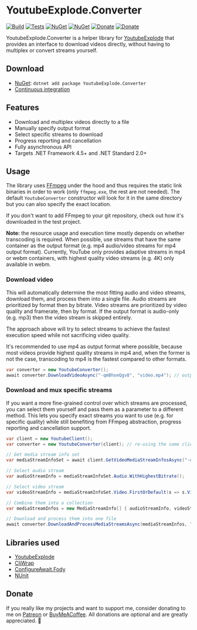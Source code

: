 # YoutubeExplode.Converter

[![Build](https://img.shields.io/appveyor/ci/Tyrrrz/YoutubeExplode-Converter/master.svg)](https://ci.appveyor.com/project/Tyrrrz/YoutubeExplode-Converter)
[![Tests](https://img.shields.io/appveyor/tests/Tyrrrz/YoutubeExplode-Converter/master.svg)](https://ci.appveyor.com/project/Tyrrrz/YoutubeExplode-Converter)
[![NuGet](https://img.shields.io/nuget/v/YoutubeExplode.Converter.svg)](https://nuget.org/packages/YoutubeExplode.Converter)
[![NuGet](https://img.shields.io/nuget/dt/YoutubeExplode.Converter.svg)](https://nuget.org/packages/YoutubeExplode.Converter)
[![Donate](https://img.shields.io/badge/patreon-donate-yellow.svg)](https://patreon.com/tyrrrz)
[![Donate](https://img.shields.io/badge/buymeacoffee-donate-yellow.svg)](https://buymeacoffee.com/tyrrrz)

YoutubeExplode.Converter is a helper library for [YoutubeExplode](https://github.com/Tyrrrz/YoutubeExplode) that provides an interface to download videos directly, without having to multiplex or convert streams yourself.

## Download

- [NuGet](https://nuget.org/packages/YoutubeExplode.Converter): `dotnet add package YoutubeExplode.Converter`
- [Continuous integration](https://ci.appveyor.com/project/Tyrrrz/YoutubeExplode-Converter)

## Features

- Download and multiplex videos directly to a file
- Manually specify output format
- Select specific streams to download
- Progress reporting and cancellation
- Fully asynchronous API
- Targets .NET Framework 4.5+ and .NET Standard 2.0+

## Usage

The library uses [FFmpeg](https://ffmpeg.org) under the hood and thus requires the static link binaries in order to work (only `ffmpeg.exe`, the rest are not needed). The default `YoutubeConverter` constructor will look for it in the same directory but you can also specify the exact location.

If you don't want to add FFmpeg to your git repository, check out how it's downloaded in the test project.

**Note:** the resource usage and execution time mostly depends on whether transcoding is required. When possible, use streams that have the same container as the output format (e.g. mp4 audio/video streams for mp4 output format). Currently, YouTube only provides adaptive streams in mp4 or webm containers, with highest quality video streams (e.g. 4K) only available in webm.

### Download video

This will automatically determine the most fitting audio and video streams, download them, and process them into a single file. Audio streams are prioritized by format then by bitrate. Video streams are prioritized by video quality and framerate, then by format. If the output format is audio-only (e.g. mp3) then the video stream is skipped entirely.

The approach above will try to select streams to achieve the fastest execution speed while not sacrificing video quality.

It's recommended to use mp4 as output format where possible, because most videos provide highest quality streams in mp4 and, when the former is not the case, transcoding to mp4 is the fastest compared to other formats.

```c#
var converter = new YoutubeConverter();
await converter.DownloadVideoAsync("-qmBhoeQgv8", "video.mp4"); // output format inferred from file extension
```

### Download and mux specific streams

If you want a more fine-grained control over which streams are processed, you can select them yourself and pass them as a parameter to a different method. This lets you specify exact streams you want to use (e.g. for specific quality) while still benefiting from FFmpeg abstraction, progress reporting and cancellation support.

```c#
var client = new YoutubeClient();
var converter = new YoutubeConverter(client); // re-using the same client instance for efficiency, not required

// Get media stream info set
var mediaStreamInfoSet = await client.GetVideoMediaStreamInfosAsync("-qmBhoeQgv8");

// Select audio stream
var audioStreamInfo = mediaStreamInfoSet.Audio.WithHighestBitrate();

// Select video stream
var videoStreamInfo = mediaStreamInfoSet.Video.FirstOrDefault(s => s.VideoQualityLabel == "1080p60");

// Combine them into a collection
var mediaStreamInfos = new MediaStreamInfo[] { audioStreamInfo, videoStreamInfo };

// Download and process them into one file
await converter.DownloadAndProcessMediaStreamsAsync(mediaStreamInfos, "video.mp4", "mp4");
```

## Libraries used

- [YoutubeExplode](https://github.com/Tyrrrz/YoutubeExplode)
- [CliWrap](https://github.com/Tyrrrz/CliWrap)
- [ConfigureAwait.Fody](https://github.com/Fody/ConfigureAwait)
- [NUnit](https://github.com/nunit/nunit)

## Donate

If you really like my projects and want to support me, consider donating to me on [Patreon](https://patreon.com/tyrrrz) or [BuyMeACoffee](https://buymeacoffee.com/tyrrrz). All donations are optional and are greatly appreciated. 🙏